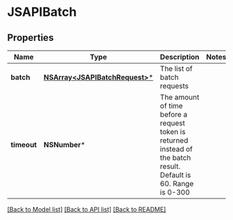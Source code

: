 # JSAPIBatch

## Properties
Name | Type | Description | Notes
------------ | ------------- | ------------- | -------------
**batch** | [**NSArray&lt;JSAPIBatchRequest&gt;***](JSAPIBatchRequest.md) | The list of batch requests | 
**timeout** | **NSNumber*** | The amount of time before a request token is returned instead of the batch result.  Default is 60.  Range is 0-300 | 

[[Back to Model list]](../README.md#documentation-for-models) [[Back to API list]](../README.md#documentation-for-api-endpoints) [[Back to README]](../README.md)


